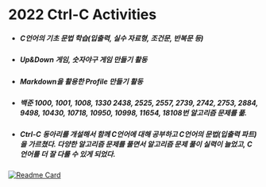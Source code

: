 # 2022 Ctrl-C Activities
- ##### C언어의 기초 문법 학습(입출력, 실수 자료형, 조건문, 반복문 등)
- ##### Up&Down 게임, 숫자야구 게임 만들기 활동
- ##### Markdown을 활용한 Profile 만들기 활동
- ##### 백준 1000, 1001, 1008, 1330 2438, 2525, 2557, 2739, 2742, 2753, 2884, 9498, 10430, 10718, 10950, 10998, 11654, 18108번 알고리즘 문제를 풂.
- ##### Ctrl-C 동아리를 개설해서 함께 C언어에 대해 공부하고 C언어의 문법(입출력 파트)을 가르쳤다. 다양한 알고리즘 문제를 풀면서 알고리즘 문제 풀이 실력이 늘었고, C언어를 더 잘 다룰 수 있게 되었다.


[![Readme Card](https://github-readme-stats.vercel.app/api/pin/?username=Lifecream&repo=2022-Ctrl-C-Activities)](https://github.com/Lifecream/2022-Ctrl-C-Activities)
